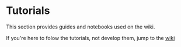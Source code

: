 # Tutorials

This section provides guides and notebooks used on the wiki.

If you're here to folow the tutorials, not develop them, jump to the [wiki](https://github.com/Phylliade/ikpy/wiki)
